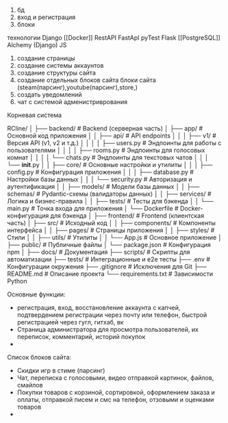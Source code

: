 1. бд
2. вход и регистрация
3. блоки

технологии
Django
[[Docker]]
RestAPI
FastApI
pyTest
Flask
[[PostgreSQL]]
Alchemy (Django)
JS


1. создание страницы  
2. создание системы аккаунтов
3. создание структуры сайта
4. создание отдельных блоков сайта
блоки сайта (steam(парсинг),youtube(парсинг),store,)
5. создать уведомлений
6. чат с системой адменистриврования 







Корневая система 

RCline/
│
├── backend/                 # Backend (серверная часть)
│   ├── app/                 # Основной код приложения
│   │   ├── api/             # API endpoints
│   │   │   ├── v1/          # Версия API (v1, v2 и т.д.)
│   │   │   │   ├── users.py # Эндпоинты для работы с пользователями
│   │   │   │   ├── rooms.py # Эндпоинты для голосовых комнат
│   │   │   │   └── chats.py # Эндпоинты для текстовых чатов
│   │   │   └── __init__.py
│   │   ├── core/            # Основные настройки и утилиты
│   │   │   ├── config.py    # Конфигурация приложения
│   │   │   ├── database.py  # Настройки базы данных
│   │   │   └── security.py  # Авторизация и аутентификация
│   │   ├── models/          # Модели базы данных
│   │   ├── schemas/         # Pydantic-схемы (валидаторы данных)
│   │   ├── services/        # Логика и бизнес-правила
│   │   ├── tests/           # Тесты для бэкенда
│   │   └── main.py          # Точка входа для приложения
│   └── Dockerfile           # Docker-конфигурация для бэкенда
│
├── frontend/                # Frontend (клиентская часть)
│   ├── src/                 # Исходный код
│   │   ├── components/      # Компоненты интерфейса
│   │   ├── pages/           # Страницы приложения
│   │   ├── styles/          # Стили
│   │   ├── utils/           # Утилиты
│   │   └── App.js           # Основное приложение
│   ├── public/              # Публичные файлы
│   └── package.json         # Конфигурация npm
│
├── docs/                    # Документация
├── scripts/                 # Скрипты для автоматизации
├── tests/                   # Интеграционные и e2e тесты
├── .env                     # Конфигурации окружения
├── .gitignore               # Исключения для Git
├── README.md                # Описание проекта
└── requirements.txt         # Зависимости Python

Основные функции:

- регистрация, вход, восстановление аккаунта с капчей, подтвердением регистрации через почту или телефон, быстрой регистрацией через гугл, гитхаб, вк
- Страница администратора для просмотра пользователей, их переписок, комментарий, историй покупок
- 

Список блоков сайта:

- Скидки игр в стиме (парсинг)
- Чат, переписка с голосовыми, видео отправкой картинок, файлов, смайлов
- Покупки товаров с корзиной, сортировкой, оформлением заказа и оплаты, отправкой писем и смс на телефон, отзовыми и оценками товаров
- 




